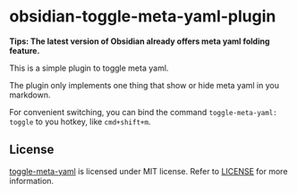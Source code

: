 # obsidian-toggle-meta-yaml-plugin

**Tips: The latest version of Obsidian already offers meta yaml folding feature.**

This is a simple plugin to toggle meta yaml. 

The plugin only implements one thing that show or hide meta yaml in you markdown.

For convenient switching, you can bind the command `toggle-meta-yaml: toggle` to you hotkey, like `cmd+shift+m`.

## License
[toggle-meta-yaml](https://github.com/hua03/obsidian-toggle-meta-yaml-plugin) is licensed under MIT license. Refer to [LICENSE](Licence) for more information.

